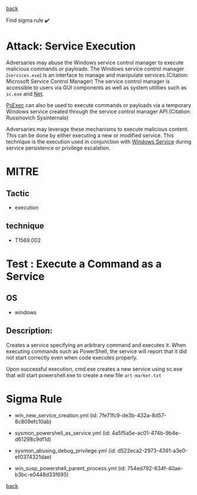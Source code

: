 
[back](../index.md)

Find sigma rule :heavy_check_mark: 

# Attack: Service Execution 

Adversaries may abuse the Windows service control manager to execute malicious commands or payloads. The Windows service control manager (<code>services.exe</code>) is an interface to manage and manipulate services.(Citation: Microsoft Service Control Manager) The service control manager is accessible to users via GUI components as well as system utilities such as <code>sc.exe</code> and [Net](https://attack.mitre.org/software/S0039).

[PsExec](https://attack.mitre.org/software/S0029) can also be used to execute commands or payloads via a temporary Windows service created through the service control manager API.(Citation: Russinovich Sysinternals)

Adversaries may leverage these mechanisms to execute malicious content. This can be done by either executing a new or modified service. This technique is the execution used in conjunction with [Windows Service](https://attack.mitre.org/techniques/T1543/003) during service persistence or privilege escalation.

# MITRE
## Tactic
  - execution


## technique
  - T1569.002


# Test : Execute a Command as a Service
## OS
  - windows


## Description:
Creates a service specifying an arbitrary command and executes it. When executing commands such as PowerShell, the service will report that it did not start correctly even when code executes properly.

Upon successful execution, cmd.exe creates a new service using sc.exe that will start powershell.exe to create a new file `art-marker.txt`


# Sigma Rule
 - win_new_service_creation.yml (id: 7fe71fc9-de3b-432a-8d57-8c809efc10ab)

 - sysmon_powershell_as_service.yml (id: 4a5f5a5e-ac01-474b-9b4e-d61298c9df1d)

 - sysmon_abusing_debug_privilege.yml (id: d522eca2-2973-4391-a3e0-ef0374321dae)

 - win_susp_powershell_parent_process.yml (id: 754ed792-634f-40ae-b3bc-e0448d33f695)



[back](../index.md)
